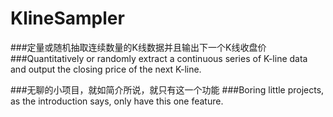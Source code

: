 # KlineSampler

###定量或随机抽取连续数量的K线数据并且输出下一个K线收盘价
###Quantitatively or randomly extract a continuous series of K-line data and output the closing price of the next K-line.

###无聊的小项目，就如简介所说，就只有这一个功能
###Boring little projects, as the introduction says, only have this one feature.

